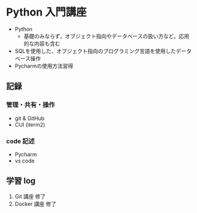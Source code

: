 # Python 入門講座
- Python
    - 基礎のみならず，オブジェクト指向やデータベースの扱い方など，応用的な内容も含む
- SQLを使用した、オブジェクト指向のプログラミング言語を使用したデータベース操作
- Pycharmの使用方法習得
## 記録
### 管理・共有・操作
- git & GitHub
- CUI (iterm2)
### code 記述
- Pycharm
- vs code
## 学習 log
1. Git 講座 修了
2. Docker 講座 修了
